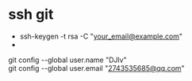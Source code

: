 # ssh git
* ssh-keygen -t rsa -C "your_email@example.com"
* 
git config --global user.name "DJlv"   
git config --global user.email "2743535685@qq.com"
